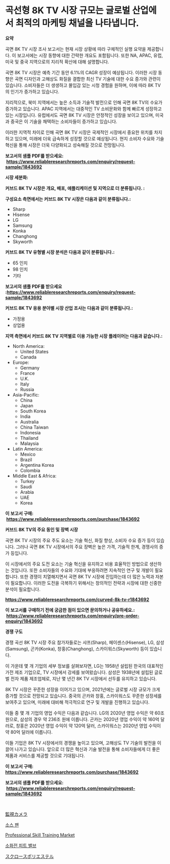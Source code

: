 <p><h1>곡선형 8K TV 시장 규모는 글로벌 산업에서 최적의 마케팅 채널을 나타냅니다.</h1></p><p><strong>요약</strong></p>
<p><p>곡면 8K TV 시장 조사 보고서는 현재 시장 상황에 따라 구체적인 실행 요약을 제공합니다. 이 보고서에는 시장 동향에 대한 간략한 개요도 포함됩니다. 또한 NA, APAC, 유럽, 미국 및 중국 지역으로의 지리적 확산에 대해 설명합니다.</p><p>곡면 8K TV 시장은 예측 기간 동안 6.1%의 CAGR 성장이 예상됩니다. 이러한 시장 동향은 곡면 디자인과 고해상도 화질을 결합한 최신 TV 기술에 대한 수요 증가와 관련이 있습니다. 소비자들은 더 생생하고 몰입감 있는 시청 경험을 원하며, 이에 따라 8K TV의 인기가 증가하고 있습니다.</p><p>지리적으로, 북미 지역에서는 높은 소득과 기술적 발전으로 인해 곡면 8K TV의 수요가 증가하고 있습니다. APAC 지역에서는 대중적인 TV 소비문화와 함께 빠르게 성장하고 있는 시장입니다. 유럽에서도 곡면 8K TV 시장은 안정적인 성장을 보이고 있으며, 미국과 중국은 이 기술을 채택하는 소비자들이 증가하고 있습니다.</p><p>이러한 지역적 차이로 인해 곡면 8K TV 시장은 국제적인 시장에서 중요한 위치를 차지하고 있으며, 미래에 더욱 급속하게 성장할 것으로 예상됩니다. 현지 소비자 수요와 기술 혁신을 통해 시장은 더욱 다양화되고 성숙해질 것으로 전망됩니다.</p></p>
<p><strong>보고서의 샘플 PDF를 받으세요: &nbsp;<a href="https://www.reliableresearchreports.com/enquiry/request-sample/1843692">https://www.reliableresearchreports.com/enquiry/request-sample/1843692</a></strong></p>
<p><strong>시장 세분화:</strong></p>
<p><strong> 커브드 8K TV 시장은 개요, 배포, 애플리케이션 및 지역으로 더 분류됩니다. :</strong></p>
<p><strong>구성요소 측면에서는 커브드 8K TV 시장은 다음과 같이 분류됩니다.:</strong></p>
<p><ul><li>Sharp</li><li>Hisense</li><li>LG</li><li>Samsung</li><li>Konka</li><li>Changhong</li><li>Skyworth</li></ul></p>
<p><strong> 커브드 8K TV 유형별 시장 분석은 다음과 같이 분류됩니다.:</strong></p>
<p><ul><li>65 인치</li><li>98 인치</li><li>기타</li></ul></p>
<p><strong>보고서의 샘플 PDF를 받으세요 :<a href="https://www.reliableresearchreports.com/enquiry/request-sample/1843692">https://www.reliableresearchreports.com/enquiry/request-sample/1843692</a></strong></p>
<p><strong> 커브드 8K TV 응용 분야별 시장 산업 조사는 다음과 같이 분류됩니다.:</strong></p>
<p><ul><li>가정용</li><li>상업용</li></ul></p>
<p><strong>지역 측면에서 커브드 8K TV 지역별로 이용 가능한 시장 플레이어는 다음과 같습니다.:</strong></p>
<p><ul>
    <li>
        North America:
        <ul>
            <li>United States</li>
            <li>Canada</li>
        </ul>
    </li>
    <li>
        Europe:
        <ul>
            <li>Germany</li>
            <li>France</li>
            <li>U.K.</li>
            <li>Italy</li>
            <li>Russia</li>
        </ul>
    </li>
    <li>
        Asia-Pacific:
        <ul>
            <li>China</li>
            <li>Japan</li>
            <li>South Korea</li>
            <li>India</li>
            <li>Australia</li>
            <li>China Taiwan</li>
            <li>Indonesia</li>
            <li>Thailand</li>
            <li>Malaysia</li>
        </ul>
    </li>
    <li>
        Latin America:
        <ul>
            <li>Mexico</li>
            <li>Brazil</li>
            <li>Argentina Korea</li>
            <li>Colombia</li>
        </ul>
    </li>
    <li>
        Middle East & Africa:
        <ul>
            <li>Turkey</li>
            <li>Saudi</li>
            <li>Arabia</li>
            <li>UAE</li>
            <li>Korea</li>
        </ul>
    </li>
    </ul></p>
<p><strong>이 보고서 구매: &nbsp;<a href="https://www.reliableresearchreports.com/purchase/1843692">https://www.reliableresearchreports.com/purchase/1843692</a></strong></p>
<p><strong>커브드 8K TV의 주요 동인 및 장벽 시장</strong></p>
<p><p>곡면 8K TV 시장의 주요 주도 요소는 기술 혁신, 화질 향상, 소비자 수요 증가 등이 있습니다. 그러나 곡면 8K TV 시장에서의 주요 장벽은 높은 가격, 기술적 한계, 경쟁사의 증가 등입니다.</p><p>이 시장에서의 주요 도전 요소는 기술 혁신을 유지하고 비용 효율적인 방법으로 생산하는 것입니다. 또한 소비자들의 수요와 기대에 부응하려면 지속적인 연구 및 개발이 필요합니다. 또한 경쟁이 치열해지면서 곡면 8K TV 시장에 진입하는데 더 많은 노력과 자본이 필요합니다. 이러한 도전을 극복하기 위해서는 창의적인 전략과 시장에 대한 신중한 분석이 필요합니다.</p></p>
<p><strong><a href="https://www.reliableresearchreports.com/curved-8k-tv-r1843692">https://www.reliableresearchreports.com/curved-8k-tv-r1843692</a></strong></p>
<p><strong>이 보고서를 구매하기 전에 궁금한 점이 있으면 문의하거나 공유하세요.: &nbsp;<a href="https://www.reliableresearchreports.com/enquiry/pre-order-enquiry/1843692">https://www.reliableresearchreports.com/enquiry/pre-order-enquiry/1843692</a></strong></p>
<p><strong>경쟁 구도</strong></p>
<p><p>경쟁 곡선 8K TV 시장 주요 참가자들로는 샤프(Sharp), 헤이센스(Hisense), LG, 삼성(Samsung), 곤카(Konka), 창홍(Changhong), 스카이워스(Skyworth) 등이 있습니다. </p><p>이 가운데 몇 개 기업의 세부 정보를 살펴보자면, LG는 1958년 설립된 한국의 대표적인 가전 제조 기업으로, TV 시장에서 강세를 보여왔습니다. 삼성은 1938년에 설립된 글로벌 전자 제품 제조업체로, 지난 몇 년간 8K TV 시장에서 선두를 유지하고 있습니다. </p><p>8K TV 시장은 꾸준한 성장을 이어가고 있으며, 2021년에는 글로벌 시장 규모가 크게 증가할 것으로 전망되고 있습니다. 중국의 곤카와 창홍, 스카이워스도 꾸준한 성장세를 보여주고 있으며, 미래에 대비해 적극적으로 연구 및 개발을 진행하고 있습니다. </p><p>이들 중 몇 개 기업의 영업 수익은 다음과 같습니다. LG의 2020년 영업 수익은 약 60조 원으로, 삼성의 경우 약 236조 원에 이릅니다. 곤카는 2020년 영업 수익이 약 160억 달러로, 창홍은 2020년 영업 수익이 약 120억 달러, 스카이워스는 2020년 영업 수익이 약 80억 달러에 이릅니다. </p><p>이들 기업은 8K TV 시장에서의 경쟁을 높이고 있으며, 고해상도 TV 기술의 발전을 이끌어 나가고 있습니다. 앞으로 더 많은 혁신과 기술 발전을 통해 소비자들에게 더 좋은 제품과 서비스를 제공할 것으로 기대됩니다.</p></p>
<p><strong>이 보고서 구매: &nbsp; <a href="https://www.reliableresearchreports.com/purchase/1843692">https://www.reliableresearchreports.com/purchase/1843692</a></strong></p>
<p><strong>보고서의 샘플 PDF를 받으세요: &nbsp;<a href="https://www.reliableresearchreports.com/enquiry/request-sample/1843692">https://www.reliableresearchreports.com/enquiry/request-sample/1843692</a></strong><strong></strong></p>
<p>&nbsp;</p>
<p><p><a href="https://github.com/EmoryYundt1935/Market-Research-Report-List-1/blob/main/364679224478.md">監視カメラ</a></p><p><a href="https://github.com/vskv4779xr1/Market-Research-Report-List-1/blob/main/603459722480.md">소스 팬</a></p><p><a href="https://github.com/juancolorado15/Market-Research-Report-List-2/blob/main/professional-skill-training-market.md">Professional Skill Training Market</a></p><p><a href="https://medium.com/@dayanarunolfsdottir/%EC%86%8C%ED%99%94%EC%A0%84-%ED%94%BC%ED%8A%B8-%EB%B0%B8%EB%B8%8C-%EC%8B%9C%EC%9E%A5-%EB%B3%B4%EA%B3%A0%EC%84%9C%EB%8A%94-%EC%9D%B4-%EC%8B%9C%EC%9E%A5%EC%9D%98-%EC%B5%9C%EC%8B%A0-%ED%8A%B8%EB%A0%8C%EB%93%9C%EC%99%80-%EC%84%B1%EC%9E%A5-%EA%B8%B0%ED%9A%8C%EB%A5%BC-%EB%B3%B4%EC%97%AC%EC%A4%8D%EB%8B%88%EB%8B%A4-78d417f22d70">소화전 피트 밸브</a></p><p><a href="https://github.com/mcbeesbxa270/Market-Research-Report-List-1/blob/main/307881924477.md">スクロースポリエステル</a></p></p>